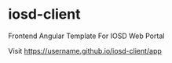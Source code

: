 # iosd-client
Frontend Angular Template For IOSD Web Portal

Visit https://username.github.io/iosd-client/app
